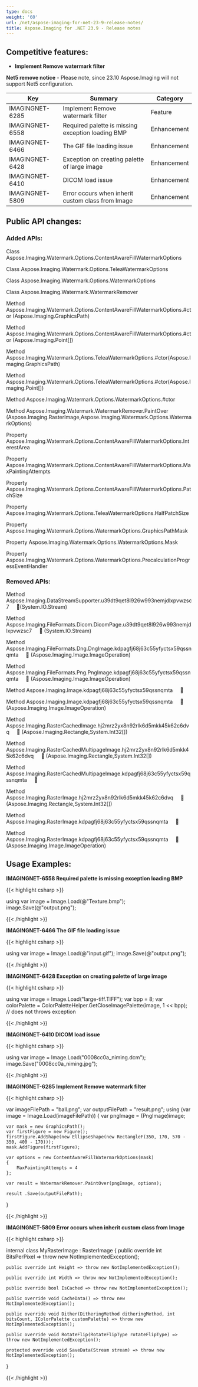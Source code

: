 ```yaml
---
type: docs
weight: '60'
url: /net/aspose-imaging-for-net-23-9-release-notes/
title: Aspose.Imaging for .NET 23.9 - Release notes
---
```


## Competitive features:

- **Implement Remove watermark filter**

**Net5 remove notice** - Please note, since 23.10 Aspose.Imaging will not support Net5 configuration.

| **Key**         | **Summary**                                                                                                                                                              | **Category** |
|-----------------|--------------------------------------------------------------------------------------------------------------------------------------------------------------------------|--------------|
| IMAGINGNET-6285 | Implement Remove watermark filter                                                                                                                                  | Feature      |
| IMAGINGNET-6558 | Required palette is missing exception loading BMP                                                                                                                                  | Enhancement      |
| IMAGINGNET-6466 | The GIF file loading issue                                                                                                                                  | Enhancement      |
| IMAGINGNET-6428 | Exception on creating palette of large image                                                                                                                                  | Enhancement      |
| IMAGINGNET-6410 | DICOM load issue                                                                                                                                  | Enhancement      |
| IMAGINGNET-5809 | Error occurs when inherit custom class from Image                                                                                                                                  | Enhancement      |

## Public API changes:

### Added APIs:

Class    Aspose.Imaging.Watermark.Options.ContentAwareFillWatermarkOptions

Class    Aspose.Imaging.Watermark.Options.TeleaWatermarkOptions

Class    Aspose.Imaging.Watermark.Options.WatermarkOptions

Class    Aspose.Imaging.Watermark.WatermarkRemover

Method    Aspose.Imaging.Watermark.Options.ContentAwareFillWatermarkOptions.#ctor
(Aspose.Imaging.GraphicsPath)

Method    Aspose.Imaging.Watermark.Options.ContentAwareFillWatermarkOptions.#ctor
(Aspose.Imaging.Point[])

Method    Aspose.Imaging.Watermark.Options.TeleaWatermarkOptions.#ctor(Aspose.Imaging.GraphicsPath)

Method    Aspose.Imaging.Watermark.Options.TeleaWatermarkOptions.#ctor(Aspose.Imaging.Point[])

Method    Aspose.Imaging.Watermark.Options.WatermarkOptions.#ctor

Method    Aspose.Imaging.Watermark.WatermarkRemover.PaintOver
(Aspose.Imaging.RasterImage,Aspose.Imaging.Watermark.Options.WatermarkOptions)

Property    Aspose.Imaging.Watermark.Options.ContentAwareFillWatermarkOptions.InterestArea

Property    Aspose.Imaging.Watermark.Options.ContentAwareFillWatermarkOptions.MaxPaintingAttempts

Property    Aspose.Imaging.Watermark.Options.ContentAwareFillWatermarkOptions.PatchSize

Property    Aspose.Imaging.Watermark.Options.TeleaWatermarkOptions.HalfPatchSize

Property    Aspose.Imaging.Watermark.Options.WatermarkOptions.GraphicsPathMask

Property    Aspose.Imaging.Watermark.Options.WatermarkOptions.Mask

Property    Aspose.Imaging.Watermark.Options.WatermarkOptions.PrecalculationProgressEventHandler



### Removed APIs:

Method    Aspose.Imaging.DataStreamSupporter.u39dt9qet8l926w993nemjdlxpvwzsc7   (System.IO.Stream)

Method    Aspose.Imaging.FileFormats.Dicom.DicomPage.u39dt9qet8l926w993nemjdlxpvwzsc7   
(System.IO.Stream)

Method    Aspose.Imaging.FileFormats.Dng.DngImage.kdpagfj68j63c55yfyctsx59qssnqmta   
(Aspose.Imaging.Image.ImageOperation)

Method    Aspose.Imaging.FileFormats.Png.PngImage.kdpagfj68j63c55yfyctsx59qssnqmta   
(Aspose.Imaging.Image.ImageOperation)

Method    Aspose.Imaging.Image.kdpagfj68j63c55yfyctsx59qssnqmta   

Method    Aspose.Imaging.Image.kdpagfj68j63c55yfyctsx59qssnqmta   
(Aspose.Imaging.Image.ImageOperation)

Method    Aspose.Imaging.RasterCachedImage.hj2mrz2yx8n92rlk6d5mkk45k62c6dvq   
(Aspose.Imaging.Rectangle,System.Int32[])

Method    Aspose.Imaging.RasterCachedMultipageImage.hj2mrz2yx8n92rlk6d5mkk45k62c6dvq   
(Aspose.Imaging.Rectangle,System.Int32[])

Method    Aspose.Imaging.RasterCachedMultipageImage.kdpagfj68j63c55yfyctsx59qssnqmta   

Method    Aspose.Imaging.RasterImage.hj2mrz2yx8n92rlk6d5mkk45k62c6dvq   
(Aspose.Imaging.Rectangle,System.Int32[])

Method    Aspose.Imaging.RasterImage.kdpagfj68j63c55yfyctsx59qssnqmta   

Method    Aspose.Imaging.RasterImage.kdpagfj68j63c55yfyctsx59qssnqmta   
(Aspose.Imaging.Image.ImageOperation)

## Usage Examples:

**IMAGINGNET-6558 Required palette is missing exception loading BMP**

{{< highlight csharp >}}

using var image = Image.Load(@"Texture.bmp");
image.Save(@"output.png");

{{< /highlight >}}

**IMAGINGNET-6466 The GIF file loading issue**

{{< highlight csharp >}}

using var image = Image.Load(@"input.gif");
image.Save(@"output.png");

{{< /highlight >}}

**IMAGINGNET-6428 Exception on creating palette of large image**

{{< highlight csharp >}}

using var image = Image.Load("large-tiff.TIFF");
var bpp = 8;
var colorPalette = ColorPaletteHelper.GetCloseImagePalette(image, 1 << bpp); // does not throws exception

{{< /highlight >}}

**IMAGINGNET-6410 DICOM load issue**

{{< highlight csharp >}}

using var image = Image.Load("0008cc0a_niming.dcm");
image.Save("0008cc0a_niming.jpg");

{{< /highlight >}}

**IMAGINGNET-6285 Implement Remove watermark filter**

{{< highlight csharp >}}

var imageFilePath = "ball.png";
var outputFilePath = "result.png";
using (var image = Image.Load(imageFilePath))
{
    var pngImage = (PngImage)image;

    var mask = new GraphicsPath();
    var firstFigure = new Figure();
    firstFigure.AddShape(new EllipseShape(new RectangleF(350, 170, 570 - 350, 400 - 170)));
    mask.AddFigure(firstFigure);

    var options = new ContentAwareFillWatermarkOptions(mask) 
    { 
        MaxPaintingAttempts = 4
    };

    var result = WatermarkRemover.PaintOver(pngImage, options);

    result .Save(outputFilePath);
}

{{< /highlight >}}

**IMAGINGNET-5809 Error occurs when inherit custom class from Image**

{{< highlight csharp >}}

internal class MyRasterImage : RasterImage
{
    public override int BitsPerPixel => throw new NotImplementedException();

    public override int Height => throw new NotImplementedException();

    public override int Width => throw new NotImplementedException();

    public override bool IsCached => throw new NotImplementedException();

    public override void CacheData() => throw new NotImplementedException();

    public override void Dither(DitheringMethod ditheringMethod, int bitsCount, IColorPalette customPalette) => throw new NotImplementedException();

    public override void RotateFlip(RotateFlipType rotateFlipType) => throw new NotImplementedException();

    protected override void SaveData(Stream stream) => throw new NotImplementedException();
}

{{< /highlight >}}

